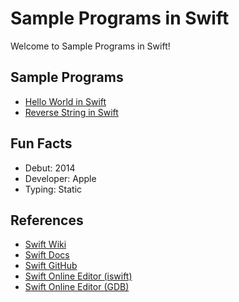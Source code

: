 # Sample Programs in Swift

Welcome to Sample Programs in Swift!

## Sample Programs

- [Hello World in Swift](https://therenegadecoder.com/code/hello-world-in-swift/)
- [Reverse String in Swift](https://therenegadecoder.com/code/reverse-a-string-in-swift/)

## Fun Facts

- Debut: 2014
- Developer: Apple
- Typing: Static

## References

- [Swift Wiki](https://en.wikipedia.org/wiki/Swift_(programming_language))
- [Swift Docs](https://swift.org/)
- [Swift GitHub](https://github.com/apple/swift)
- [Swift Online Editor (iswift)](https://iswift.org/playground)
- [Swift Online Editor (GDB)](https://www.onlinegdb.com/online_swift_compiler)
